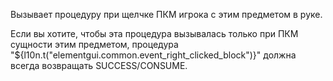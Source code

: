 Вызывает процедуру при щелчке ПКМ игрока с этим предметом в руке.

Если вы хотите, чтобы эта процедура вызывалась только при ПКМ сущности этим предметом, процедура
"${l10n.t("elementgui.common.event_right_clicked_block")}" должна всегда возвращать SUCCESS/CONSUME.